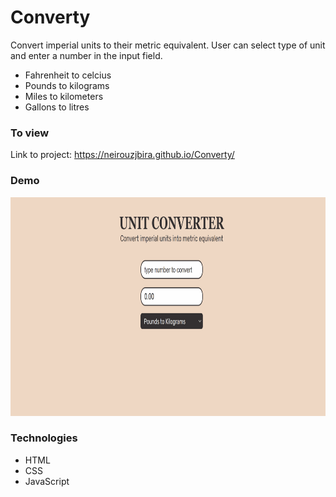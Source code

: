 # Converty
Convert imperial units to their metric equivalent. User can select type of unit and enter a number in the input field.

- Fahrenheit to celcius
- Pounds to kilograms
- Miles to kilometers
- Gallons to litres

### To view

Link to project: https://neirouzjbira.github.io/Converty/

### Demo

<img src="unit-converter.gif" height="350px"/>

### Technologies

- HTML
- CSS
- JavaScript
